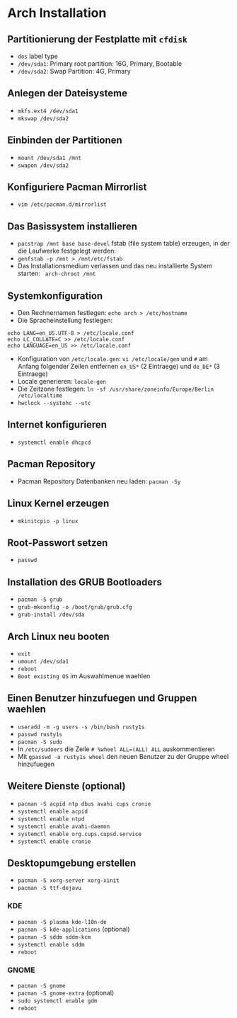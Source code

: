 # Arch Installation

## Partitionierung der Festplatte mit `cfdisk`

* `dos` label type
* `/dev/sda1`: Primary root partition: 16G, Primary, Bootable
* `/dev/sda2`: Swap Partition: 4G, Primary

## Anlegen der Dateisysteme

* `mkfs.ext4 /dev/sda1`
* `mkswap /dev/sda2`

## Einbinden der Partitionen

* `mount /dev/sda1 /mnt`
* `swapon /dev/sda2`

## Konfiguriere Pacman Mirrorlist

* `vim /etc/pacman.d/mirrorlist`

## Das Basissystem installieren

* `pacstrap /mnt base base-devel`
fstab (file system table) erzeugen, in der die Laufwerke festgelegt werden:
* `genfstab -p /mnt > /mnt/etc/fstab`
* Das Installationsmedium verlassen und das neu installierte System starten: ` arch-chroot /mnt`

## Systemkonfiguration

* Den Rechnernamen festlegen: `echo arch > /etc/hostname`
* Die Spracheinstellung festlegen:
```
echo LANG=en_US.UTF-8 > /etc/locale.conf
echo LC_COLLATE=C >> /etc/locale.conf
echo LANGUAGE=en_US >> /etc/locale.conf
```
* Konfiguration von `/etc/locale.gen`: `vi /etc/locale/gen` und `#` am Anfang folgender Zeilen entfernen `en_US*` (2 Eintraege) und `de_DE*` (3 Eintraege)
* Locale generieren: `locale-gen`
* Die Zeitzone festlegen: `ln -sf /usr/share/zoneinfo/Europe/Berlin /etc/localtime`
* `hwclock --systohc --utc`

## Internet konfigurieren

* `systemctl enable dhcpcd`

## Pacman Repository
* Pacman Repository Datenbanken neu laden: `pacman -Sy`

## Linux Kernel erzeugen		

* `mkinitcpio -p linux`		

## Root-Passwort setzen

* `passwd`

## Installation des GRUB Bootloaders

* `pacman -S grub`
* `grub-mkconfig -o /boot/grub/grub.cfg`
* `grub-install /dev/sda`

## Arch Linux neu booten

* `exit`
* `umount /dev/sda1`
* `reboot`
* `Boot existing OS` im Auswahlmenue waehlen

## Einen Benutzer hinzufuegen und Gruppen waehlen

* `useradd -m -g users -s /bin/bash rusty1s`
* `passwd rusty1s`
* `pacman -S sudo`
* In `/etc/sudoers` die Zeile `# %wheel ALL=(ALL) ALL` auskommentieren
* Mit `gpasswd -a rusty1s wheel` den neuen Benutzer zu der Gruppe wheel hinzufuegen

## Weitere Dienste (optional)

* `pacman -S acpid ntp dbus avahi cups cronie`
* `systemctl enable acpid`
* `systemctl enable ntpd`
* `systemctl enable avahi-daemon`
* `systemctl enable org.cups.cupsd.service`
* `systemctl enable cronie`

## Desktopumgebung erstellen

* `pacman -S xorg-server xorg-xinit`
* `pacman -S ttf-dejavu`

### KDE

* `pacman -S plasma kde-l10n-de`
* `pacman -S kde-applications` (optional)
* `pacman -S sddm sddm-kcm`
* `systemctl enable sddm`
* `reboot`

### GNOME

* `pacman -S gnome`
* `pacman -S gnome-extra` (optional)
* `sudo systemctl enable gdm`
* `reboot`
